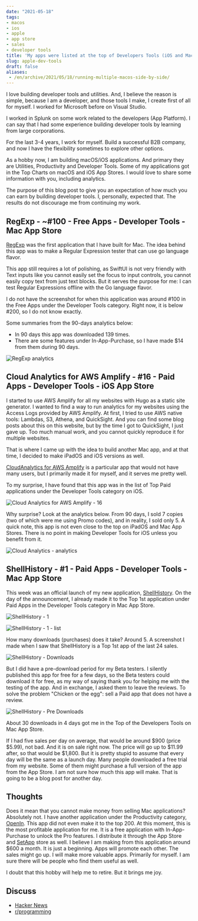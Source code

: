 ```yaml
---
date: "2021-05-18"
tags:
- macos
- ios
- apple
- app store
- sales
- developer tools
title: 'My apps were listed at the top of Developers Tools (iOS and Mac App Stores), I made around $60'
slug: apple-dev-tools
draft: false
aliases:
 - /en/archive/2021/05/18/running-multiple-macos-side-by-side/
---
```


I love building developer tools and utilities. And, I believe the reason is simple, because I am a developer, and 
those tools I make, I create first of all for myself. I worked for Microsoft before on Visual Studio. 

I worked in Splunk on some work related to the developers (App Platform). I can say that I had some experience 
building developer tools by learning from large corporations.

For the last 3-4 years, I work for myself. Build a successful B2B company, and now I have the flexibility sometimes 
to explore other options.

As a hobby now, I am building macOS/iOS applications. And primary they are Utilities, Productivity and Developer Tools. 
Some of my applications got in the Top Charts on macOS and iOS App Stores. I would love to share some information 
with you, including analytics.

The purpose of this blog post to give you an expectation of how much you can earn by building developer tools. 
I, personally, expected that. The results do not discourage me from continuing my work.

## RegExp - ~#100 - Free Apps - Developer Tools - Mac App Store

[RegExp](https://loshadki.app/regexp/) was the first application that I have built for Mac. The idea behind this app was to make a Regular Expression 
tester that can use go language flavor.

This app still requires a lot of polishing, as SwiftUI is not very friendly with Text inputs like you cannot easily 
set the focus to input controls, you cannot easily copy text from just text blocks. But it serves the purpose for me: 
I can test Regular Expressions offline with the Go language flavor.

I do not have the screenshot for when this application was around #100 in the Free Apps under the Developer Tools category. 
Right now, it is below #200, so I do not know exactly.

Some summaries from the 90-days analytics below:

- In 90 days this app was downloaded 139 times.
- There are some features under In-App-Purchase, so I have made $14 from them during 90 days.

![RegExp analytics](regexp-analytics.png)

## Cloud Analytics for AWS Amplify - #16 - Paid Apps - Developer Tools - iOS App Store

I started to use AWS Amplify for all my websites with Hugo as a static site generator. I wanted to find a way to 
run analytics for my websites using the Access Logs provided by AWS Amplify. At first, I tried to use AWS native 
tools: Lambdas, S3, Athena, and QuickSight.  And you can find some blog posts about this on this website, but by 
the time I got to QuickSight, I just gave up. Too much manual work, and you cannot quickly reproduce it for multiple 
websites.

That is where I came up with the idea to build another Mac app, and at that time, I decided to make iPadOS and iOS 
versions as well.

[CloudAnalytics for AWS Amplify](https://loshadki.app/cloudanalytics/) is a particular app that would not have many users, 
but I primarily made it for myself, and it serves me pretty well.

To my surprise, I have found that this app was in the list of Top Paid applications under the Developer Tools category on iOS.

![Cloud Analytics for AWS Amplify - 16](cloudanalytics-top-chart.png)

Why surprise? Look at the analytics below. From 90 days, I sold 7 copies (two of which were me using Promo codes), 
and in reality, I sold only 5. A quick note, this app is not even close to the top on iPadOS and Mac App Stores. 
There is no point in making Developer Tools for iOS unless you benefit from it.

![Cloud Analytics - analytics](cloudanalytics-sales.png)

## ShellHistory - #1 - Paid Apps - Developer Tools - Mac App Store

This week was an official launch of my new application, [ShellHistory](https://loshadki.app/shellhistory/). 
On the day of the announcement, I already made it to the Top 1st application under Paid Apps in the Developer Tools 
category in Mac App Store. 

![ShellHistory - 1](shellhistory-top1.png)

![ShellHistory - 1 - list](shellhistory-top1-list.png)

How many downloads (purchases) does it take? Around 5. A screenshot I made when I saw that ShellHistory is a Top 1st app of the last 24 sales.

![ShellHistory - Downloads](shellhistory-downloads.png)

But I did have a pre-download period for my Beta testers. I silently published this app for free for a few days, so 
the Beta testers could download it for free, as my way of saying thank you for helping me with the testing of the app. 
And in exchange, I asked them to leave the reviews. To solve the problem "Chicken or the egg": sell a Paid app that 
does not have a review. 

![ShellHistory - Pre Downloads](shellhistory-pre-downloads.png)

About 30 downloads in 4 days got me in the Top of the Developers Tools on Mac App Store. 

If I had five sales per day on average, that would be around $900 (price $5.99), not bad. And it is on sale right now. 
The price will go up to $11.99 after, so that would be $1,800. But it is pretty stupid to assume that every day will be 
the same as a launch day. Many people downloaded a free trial from my website. Some of them might purchase a full version 
of the app from the App Store. I am not sure how much this app will make. That is going to be a blog post 
for another day.

## Thoughts

Does it mean that you cannot make money from selling Mac applications? Absolutely not. I have another application under 
the Productivity category, [OpenIn](https://loshadki.app/openin/). This app did not even make it to the top 200. At this moment, this is the most 
profitable application for me. It is a free application with In-App-Purchase to unlock the Pro features. I distribute 
it through the App Store and [SetApp](https://go.setapp.com/stp313?utm_medium=vendor_program&utm_source=Denis+Gladkikh&utm_content=link) store as well. I believe I am making from this application around $600 a month. 
It is just a beginning. Apps will promote each other. The sales might go up. I will make more valuable apps. 
Primarily for myself. I am sure there will be people who find them useful as well. 

I doubt that this hobby will help me to retire. But it brings me joy.

## Discuss

- [Hacker News](https://news.ycombinator.com/item?id=27198372)
- [r/programming](https://www.reddit.com/r/programming/comments/nfh73s/my_apps_were_listed_at_the_top_of_developers/)